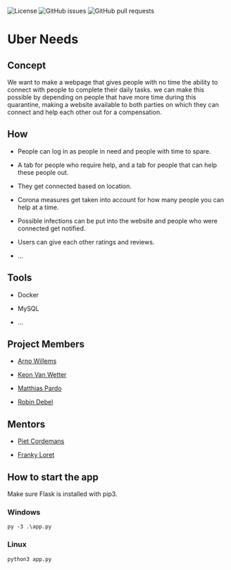 ![[License](https://img.shields.io/badge/License-Apache%202.0-blue.svg)](https://opensource.org/licenses/Apache-2.0)
![GitHub issues](https://img.shields.io/github/issues/vives-projectweek-1-2020/LocalShopper)
![GitHub pull requests](https://img.shields.io/github/issues-pr/vives-projectweek-1-2020/LocalShopper)

# Uber Needs

## Concept

We want to make a webpage that gives people with no time the ability to connect with people to complete their daily tasks. we can make this possible by depending on people that have more time during this quarantine, making a website available to both parties on which they can connect and help each other out for a compensation.

## How

* People can log in as people in need and people with time to spare.

* A tab for people who require help, and a tab for people that can help these people out.

* They get connected based on location.

* Corona measures get taken into account for how many people you can help at a time.

* Possible infections can be put into the website and people who were connected get notified.

* Users can give each other ratings and reviews.

* ...

## Tools

* Docker

* MySQL

* ...

## Project Members

* [Arno Willems](https://github.com/ArnoWillems)

* [Keon Van Wetter](https://github.com/keon-vanwetter)

* [Matthias Pardo](https://github.com/matthiaspardo)

* [Robin Debel](https://github.com/RobinDebel)

## Mentors

* [Piet Cordemans](https://github.com/pcordemans)

* [Franky Loret](https://github.com/frankyloret)

## How to start the app

Make sure Flask is installed with pip3.

### Windows

```
py -3 .\app.py
```

### Linux

```
python3 app.py
```